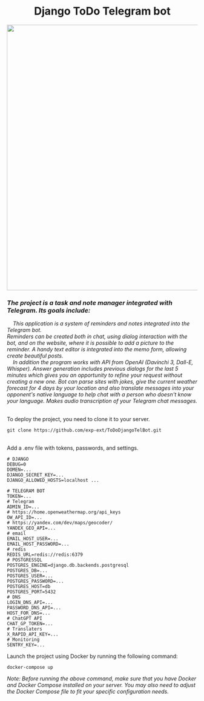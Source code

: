 <h1 align="center">Django ToDo Telegram bot</h1>
<p align="center"><img src="https://github.com/exp-ext/GitProjects/blob/main/pythons.png" width="700" /></p>
<div><h3><em>The project is a task and note manager integrated with Telegram. Its goals include:</em></h3>
<p><em>&nbsp; &nbsp; This application is a system of reminders and notes integrated into the Telegram bot. </em><br /><em>Reminders can be created both in chat, using dialog interaction with the bot, and on the website, where it is possible to add a picture to the reminder. A handy text editor is integrated into the memo form, allowing</em><br /><em> create beautiful posts.</em><br /><em>&nbsp; &nbsp; In addition the program works with API from OpenAI (Davinchi 3, Dall-E, Whisper). Answer generation includes previous dialogs for the last 5 minutes which gives you an opportunity to refine your request without creating a new one. Bot can parse sites with jokes, give the current weather forecast for 4 days by your location and also translate messages into your opponent's native language to help chat with a person who doesn't know your language. Makes audio transcription of your Telegram chat messages.</em></p>
<div class="w-[30px] flex flex-col relative items-end">&nbsp;</div>
<div class="w-[30px] flex flex-col relative items-end">To deploy the project, you need to clone it to your server.&nbsp;</div>

```
git clone https://github.com/exp-ext/ToDoDjangoTelBot.git
```

<div class="w-[30px] flex flex-col relative items-end">&nbsp;</div>
<div class="w-[30px] flex flex-col relative items-end">Add a .env file with tokens, passwords, and settings.</div>

```
# DJANGO
DEBUG=0
DOMEN=...
DJANGO_SECRET_KEY=...
DJANGO_ALLOWED_HOSTS=localhost ...

# TELEGRAM BOT
TOKEN=...
# Telegram
ADMIN_ID=...
# https://home.openweathermap.org/api_keys
OW_API_ID=...
# https://yandex.com/dev/maps/geocoder/
YANDEX_GEO_API=...
# email
EMAIL_HOST_USER=...
EMAIL_HOST_PASSWORD=...
# redis
REDIS_URL=redis://redis:6379
# POSTGRESSQL
POSTGRES_ENGINE=django.db.backends.postgresql
POSTGRES_DB=...
POSTGRES_USER=...
POSTGRES_PASSWORD=...
POSTGRES_HOST=db
POSTGRES_PORT=5432
# DNS
LOGIN_DNS_API=...
PASSWORD_DNS_API=...
HOST_FOR_DNS=...
# ChatGPT API
CHAT_GP_TOKEN=...
# Translaters
X_RAPID_API_KEY=...
# Monitoring
SENTRY_KEY=...
```
<div class="w-[30px] flex flex-col relative items-end">Launch the project using Docker by running the following command:</div>

```
docker-compose up 
```

<p><em>Note: Before running the above command, make sure that you have Docker and Docker Compose installed on your server. You may also need to adjust the Docker Compose file to fit your specific configuration needs.</em></p>
<p>&nbsp;</p>
